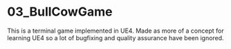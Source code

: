 # 03_BullCowGame

This is a terminal game implemented in UE4. Made as more of a concept for learning UE4 so a lot of bugfixing and quality assurance have been ignored.